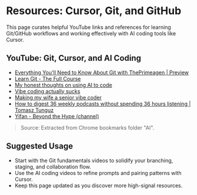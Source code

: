 # Resources: Cursor, Git, and GitHub

This page curates helpful YouTube links and references for learning Git/GitHub workflows and working effectively with AI coding tools like Cursor.

## YouTube: Git, Cursor, and AI Coding

- [Everything You'll Need to Know About Git with ThePrimeagen | Preview](https://www.youtube.com/watch?v=0Hk2XjGSzbA)
- [Learn Git - The Full Course](https://www.youtube.com/watch?v=rH3zE7VlIMs)
- [My honest thoughts on using AI to code](https://www.youtube.com/watch?v=yCUru4vcGdY)
- [Vibe coding actually sucks](https://www.youtube.com/watch?v=DvDOb0ZezQQ)
- [Making my wife a senior vibe coder](https://www.youtube.com/watch?v=HFimGmlPwaU)
- [How to digest 36 weekly podcasts without spending 36 hours listening | Tomasz Tunguz](https://www.youtube.com/watch?v=8P7v1lgl-1s)
- [Yifan - Beyond the Hype (channel)](https://www.youtube.com/@YifanBTH)

> Source: Extracted from Chrome bookmarks folder "AI".

## Suggested Usage

- Start with the Git fundamentals videos to solidify your branching, staging, and collaboration flow.
- Use the AI coding videos to refine prompts and pairing patterns with Cursor.
- Keep this page updated as you discover more high-signal resources.
